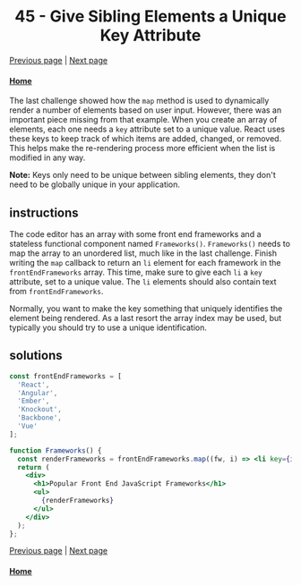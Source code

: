 # <center>45 - Give Sibling Elements a Unique Key Attribute</center>

[Previous page](44-use-array.map-to-dynamically-render-elements.md) | [Next page](46-use-array.filter-to-dynamically-filter-an-array.md)

#### [Home](https://github.com/beatlesm/beatlesm/tree/main/curriculum/challenges/03-front-end-development-libraries/react)


The last challenge showed how the `map` method is used to dynamically render a number of elements based on user input. However, there was an important piece missing from that example. When you create an array of elements, each one needs a `key` attribute set to a unique value. React uses these keys to keep track of which items are added, changed, or removed. This helps make the re-rendering process more efficient when the list is modified in any way.  

**Note:** Keys only need to be unique between sibling elements, they don't need to be globally unique in your application.

## instructions 

The code editor has an array with some front end frameworks and a stateless functional component named `Frameworks()`. `Frameworks()` needs to map the array to an unordered list, much like in the last challenge. Finish writing the `map` callback to return an `li` element for each framework in the `frontEndFrameworks` array. This time, make sure to give each `li` a `key` attribute, set to a unique value. The `li` elements should also contain text from `frontEndFrameworks`.

Normally, you want to make the key something that uniquely identifies the element being rendered. As a last resort the array index may be used, but typically you should try to use a unique identification.

## solutions 

```jsx
const frontEndFrameworks = [
  'React',
  'Angular',
  'Ember',
  'Knockout',
  'Backbone',
  'Vue'
];

function Frameworks() {
  const renderFrameworks = frontEndFrameworks.map((fw, i) => <li key={i}>{fw}</li>);
  return (
    <div>
      <h1>Popular Front End JavaScript Frameworks</h1>
      <ul>
        {renderFrameworks}
      </ul>
    </div>
  );
};
```

[Previous page](44-use-array.map-to-dynamically-render-elements.md) | [Next page](46-use-array.filter-to-dynamically-filter-an-array.md)

#### [Home](https://github.com/beatlesm/beatlesm/tree/main/curriculum/challenges/03-front-end-development-libraries/react)